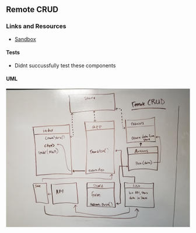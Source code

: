 ## Remote CRUD

### Links and Resources
* [Sandbox](https://codesandbox.io/s/82y0nron3l)


#### Tests
* Didnt succussfully test these components

#### UML
![UML](assets/remote-crud-uml.jpg)
